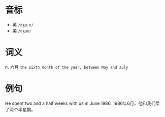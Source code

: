 # 音标

- 英 `/dʒuːn/`
- 美 `/dʒun/`

# 词义

n. 六月
`the sixth month of the year, between May and July`

# 例句

He spent two and a half weeks with us in June 1986.
1986年6月，他和我们呆了两个半星期。


